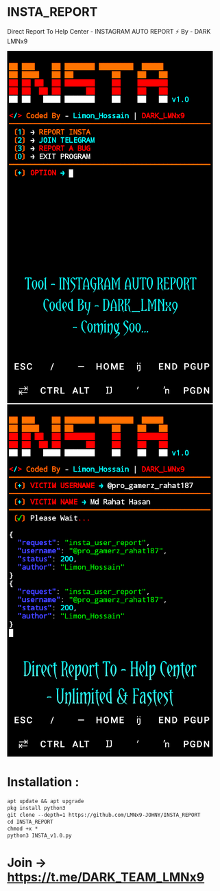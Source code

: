 # INSTA_REPORT
Direct Report To Help Center - INSTAGRAM AUTO REPORT ⚡ By - DARK LMNx9

![](https://github.com/LMNx9-JOHNY/INSTA_REPORT/blob/main/INSTA_REPORT_1_.png)
![](https://github.com/LMNx9-JOHNY/INSTA_REPORT/blob/main/INSTA_REPORT_2_.png)

# Installation :
    apt update && apt upgrade
    pkg install python3
    git clone --depth=1 https://github.com/LMNx9-JOHNY/INSTA_REPORT
    cd INSTA_REPORT
    chmod +x *
    python3 INSTA_v1.0.py


# Join -> https://t.me/DARK_TEAM_LMNx9

